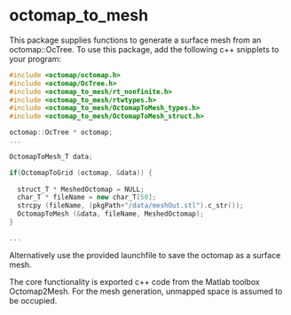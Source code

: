 octomap_to_mesh
===============

This package supplies functions to generate a surface mesh from an octomap::OcTree. To use this package, add the following c++ snipplets to your program:


```cpp
#include <octomap/octomap.h>
#include <octomap/OcTree.h>
#include <octomap_to_mesh/rt_nonfinite.h>
#include <octomap_to_mesh/rtwtypes.h>
#include <octomap_to_mesh/OctomapToMesh_types.h>
#include <octomap_to_mesh/OctomapToMesh_struct.h>

octomap::OcTree * octomap;
...

OctomapToMesh_T data;

if(OctomapToGrid (octomap, &data)) {
                  
  struct_T * MeshedOctomap = NULL;
  char_T * fileName = new char_T[50];
  strcpy (fileName, (pkgPath+"/data/meshOut.stl").c_str());
  OctomapToMesh (&data, fileName, MeshedOctomap);
}

...

```

Alternatively use the provided launchfile to save the octomap as a surface mesh.

The core functionality is exported c++ code from the Matlab toolbox Octomap2Mesh. For the mesh generation, unmapped space is assumed to be occupied.
